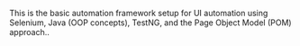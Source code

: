 This is the basic automation framework setup for UI automation using Selenium, Java (OOP concepts), TestNG, and the Page Object Model (POM) approach..
